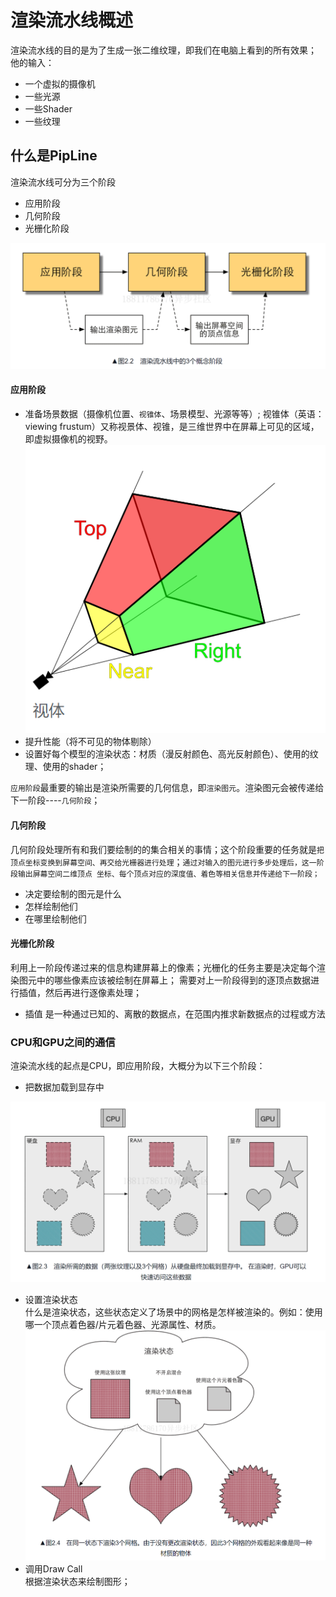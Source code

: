 # 渲染流水线概述
渲染流水线的目的是为了生成一张二维纹理，即我们在电脑上看到的所有效果；   
他的输入：
- 一个虚拟的摄像机
- 一些光源
- 一些Shader
- 一些纹理
## 什么是PipLine
渲染流水线可分为三个阶段
- 应用阶段
- 几何阶段
- 光栅化阶段

![img.png](./img/img.png)
#### 应用阶段
- 准备场景数据（摄像机位置、`视锥体`、场景模型、光源等等）;
  视锥体（英语：viewing frustum）又称视景体、视锥，是三维世界中在屏幕上可见的区域，即虚拟摄像机的视野。
![img.png](./img/img2.png)
- 提升性能（将不可见的物体剔除）
- 设置好每个模型的渲染状态：材质（漫反射颜色、高光反射颜色）、使用的纹理、使用的shader；

`应用阶段`最重要的输出是渲染所需要的几何信息，即`渲染图元`。渲染图元会被传递给下一阶段----`几何阶段`；


#### 几何阶段
几何阶段处理所有和我们要绘制的的集合相关的事情；这个阶段重要的任务就是`把顶点坐标变换到屏幕空间、再交给光栅器进行处理`；`通过对输入的图元进行多步处理后，这一阶段输出屏幕空间二维顶点
坐标、每个顶点对应的深度值、着色等相关信息并传递给下一阶段；`
- 决定要绘制的图元是什么
- 怎样绘制他们
- 在哪里绘制他们

#### 光栅化阶段
利用上一阶段传递过来的信息构建屏幕上的像素；光栅化的任务主要是决定每个渲染图元中的哪些像素应该被绘制在屏幕上；
需要对上一阶段得到的逐顶点数据进行插值，然后再进行逐像素处理；
- 插值 是一种通过已知的、离散的数据点，在范围内推求新数据点的过程或方法

### CPU和GPU之间的通信
渲染流水线的起点是CPU，即应用阶段，大概分为以下三个阶段：
- 把数据加载到显存中

![img.png](./img/img3.png)
- 设置渲染状态  
什么是渲染状态，这些状态定义了场景中的网格是怎样被渲染的。例如：使用哪一个顶点着色器/片元着色器、光源属性、材质。
![img.png](./img/img4.png)
- 调用Draw Call   
根据渲染状态来绘制图形；
   
